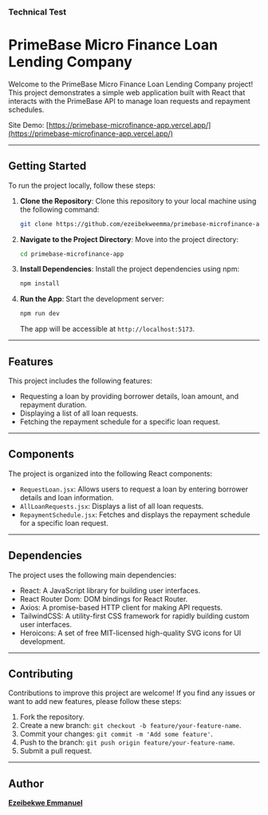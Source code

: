 ### Technical Test
# PrimeBase Micro Finance Loan Lending Company

Welcome to the PrimeBase Micro Finance Loan Lending Company project! This project demonstrates a simple web application built with React that interacts with the PrimeBase API to manage loan requests and repayment schedules.

Site Demo: [https://primebase-microfinance-app.vercel.app/](https://primebase-microfinance-app.vercel.app/)

---

## Getting Started

To run the project locally, follow these steps:

1. **Clone the Repository**: Clone this repository to your local machine using the following command:

   ```bash
   git clone https://github.com/ezeibekweemma/primebase-microfinance-app.git
   ```

2. **Navigate to the Project Directory**: Move into the project directory:

   ```bash
   cd primebase-microfinance-app
   ```

3. **Install Dependencies**: Install the project dependencies using npm:

   ```bash
   npm install
   ```

4. **Run the App**: Start the development server:

   ```bash
   npm run dev
   ```

   The app will be accessible at `http://localhost:5173`.

---

## Features

This project includes the following features:

- Requesting a loan by providing borrower details, loan amount, and repayment duration.
- Displaying a list of all loan requests.
- Fetching the repayment schedule for a specific loan request.

---

## Components

The project is organized into the following React components:

- `RequestLoan.jsx`: Allows users to request a loan by entering borrower details and loan information.
- `AllLoanRequests.jsx`: Displays a list of all loan requests.
- `RepaymentSchedule.jsx`: Fetches and displays the repayment schedule for a specific loan request.

---

## Dependencies

The project uses the following main dependencies:

- React: A JavaScript library for building user interfaces.
- React Router Dom: DOM bindings for React Router.
- Axios: A promise-based HTTP client for making API requests.
- TailwindCSS: A utility-first CSS framework for rapidly building custom user interfaces.
- Heroicons: A set of free MIT-licensed high-quality SVG icons for UI development.

---

## Contributing

Contributions to improve this project are welcome! If you find any issues or want to add new features, please follow these steps:

1. Fork the repository.
2. Create a new branch: `git checkout -b feature/your-feature-name`.
3. Commit your changes: `git commit -m 'Add some feature'`.
4. Push to the branch: `git push origin feature/your-feature-name`.
5. Submit a pull request.

---

## Author
**[Ezeibekwe Emmanuel](https://linkedin.com/in/ezeibekweemma)**